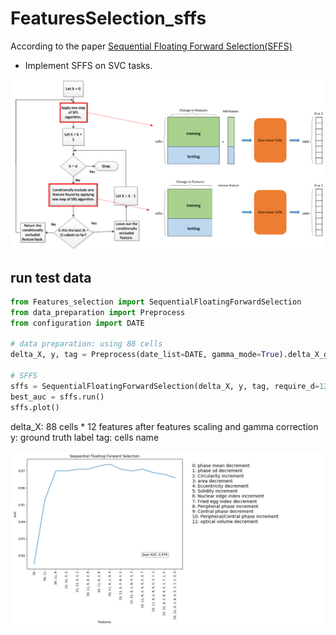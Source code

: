 # FeaturesSelection_sffs

According to the paper [Sequential Floating Forward Selection(SFFS)](https://www.sciencedirect.com/science/article/abs/pii/0167865594901279)
<br /> 
* Implement SFFS on SVC tasks.  

![](/demo_images/FSall.png)


## run test data
```python
from Features_selection import SequentialFloatingForwardSelection
from data_preparation import Preprocess
from configuration import DATE

# data preparation: using 88 cells
delta_X, y, tag = Preprocess(date_list=DATE, gamma_mode=True).delta_X_generator()

# SFFS
sffs = SequentialFloatingForwardSelection(delta_X, y, tag, require_d=12)
best_auc = sffs.run()
sffs.plot()
```

delta_X: 88 cells * 12 features after features scaling and gamma correction
y: ground truth label
tag: cells name

![](/demo_images/sffs.png)

```


```

